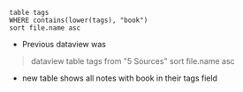```dataview
table tags
WHERE contains(lower(tags), "book") 
sort file.name asc
```

- Previous dataview was 
> dataview
>   table tags
>   from "5 Sources"
>   sort file.name asc
- new table shows all notes with book in their tags field
